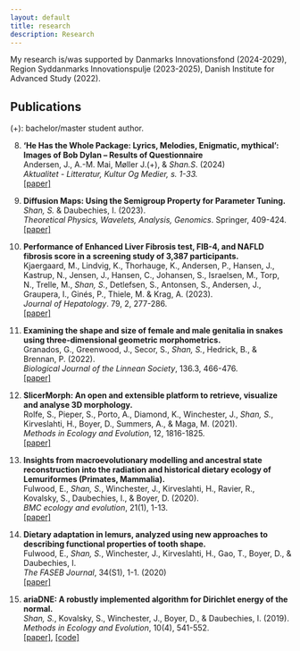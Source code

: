 ```yaml
---
layout: default
title: research
description: Research
---
```


My research is/was supported by Danmarks Innovationsfond (2024-2029), Region Syddanmarks Innovationspulje (2023-2025), Danish Institute for Advanced Study (2022).

## Publications

(+): bachelor/master student author.

8. **‘He Has the Whole Package: Lyrics, Melodies, Enigmatic, mythical’: Images of Bob Dylan – Results of Questionnaire** <br />
Andersen, J., A.-M. Mai, Møller J.(+), & *Shan.S*.  (2024) <br />
*Aktualitet - Litteratur, Kultur Og Medier, s. 1-33.*  <br />
[[paper]](https://tidsskrift.dk/aktualitet/article/view/145362) <br />

7. **Diffusion Maps: Using the Semigroup Property for Parameter Tuning.**  <br />
*Shan, S.* & Daubechies, I. (2023).  <br />
*Theoretical Physics, Wavelets, Analysis, Genomics*. Springer, 409-424.  <br />
[[paper]](https://arxiv.org/abs/2203.02867) <br />

6. **Performance of Enhanced Liver Fibrosis test, FIB-4, and NAFLD fibrosis score in a screening study of 3,387 participants.**  <br />
Kjaergaard, M., Lindvig, K., Thorhauge, K., Andersen, P., Hansen, J., Kastrup, N., Jensen, J., Hansen, C., Johansen, S., Israelsen, M., Torp, N., Trelle, M., *Shan, S.*, Detlefsen, S., Antonsen, S., Andersen, J., Graupera, I., Ginés, P., Thiele, M. & Krag, A. (2023). <br />
*Journal of Hepatology*. 79, 2, 277-286.  <br />
[[paper]](https://pubmed.ncbi.nlm.nih.gov/37088311/)  <br />

5. **Examining the shape and size of female and male genitalia in snakes using three-dimensional geometric morphometrics.** <br />
Granados, G., Greenwood, J., Secor, S., *Shan, S.*, Hedrick, B., & Brennan, P. (2022). <br />
*Biological Journal of the Linnean Society*, 136.3, 466-476. <br />
[[paper]](https://academic.oup.com/biolinnean/article/136/3/466/6590757) <br />

4. **SlicerMorph: An open and extensible platform to retrieve, visualize and analyse 3D morphology.** <br />
Rolfe, S., Pieper, S., Porto, A., Diamond, K., Winchester, J., *Shan, S.*, Kirveslahti, H., Boyer, D., Summers, A., & Maga, M. (2021). <br />
*Methods in Ecology and Evolution*, 12, 1816-1825. <br />
[[paper]](https://besjournals.onlinelibrary.wiley.com/doi/10.1111/2041-210X.13669)

3. **Insights from macroevolutionary modelling and ancestral state reconstruction into the radiation and historical dietary ecology of Lemuriformes (Primates, Mammalia).** <br />
Fulwood, E., *Shan, S.*, Winchester, J., Kirveslahti, H., Ravier, R., Kovalsky, S., Daubechies, I., & Boyer, D. (2020). <br />
*BMC ecology and evolution*, 21(1), 1-13.  <br />
[[paper]](https://bmcecolevol.biomedcentral.com/articles/10.1186/s12862-021-01793-x)

2. **Dietary adaptation in lemurs, analyzed using new approaches to describing functional properties of tooth shape.** <br />
Fulwood, E., *Shan, S.*, Winchester, J., Kirveslahti, H., Gao, T., Boyer, D., & Daubechies, I. <br />
*The FASEB Journal*, 34(S1), 1-1. (2020) <br />
[[paper]](https://faseb.onlinelibrary.wiley.com/doi/abs/10.1096/fasebj.2020.34.s1.03161) <br />

1. **ariaDNE: A robustly implemented algorithm for Dirichlet energy of the normal.** <br />
*Shan, S.*, Kovalsky, S., Winchester, J., Boyer, D., & Daubechies, I. (2019). <br />
*Methods in Ecology and Evolution*, 10(4), 541-552. <br />
[[paper]](https://besjournals.onlinelibrary.wiley.com/doi/10.1111/2041-210X.13148), [[code]](/articles/ariadne.html) <br />

<br />
<br />
<br />
<br />
<br />

